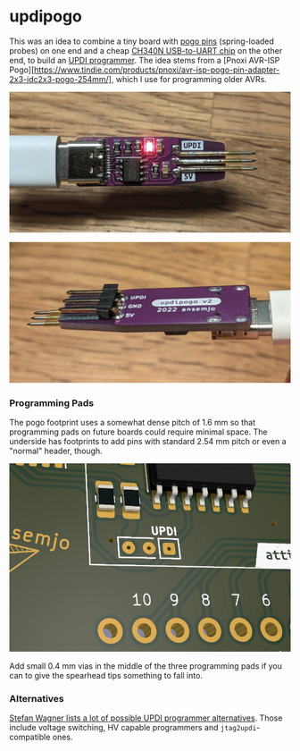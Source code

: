 # updipogo

This was an idea to combine a tiny board with [pogo pins](https://aliexpress.com/item/1005002667659397.html) (spring-loaded probes) on one end and a cheap [CH340N USB-to-UART chip](https://lcsc.com/product-detail/USB-ICs_WCH-Jiangsu-Qin-Heng-CH340N_C2977777.html) on the other end, to build an [UPDI programmer](https://github.com/SpenceKonde/AVR-Guidance/blob/master/UPDI/jtag2updi.md). The idea stems from a [Pnoxi AVR-ISP Pogo][https://www.tindie.com/products/pnoxi/avr-isp-pogo-pin-adapter-2x3-idc2x3-pogo-254mm/], which I use for programming older AVRs.

![](images/v2/top_on.jpg)

![](images/v2/bottom.jpg)

### Programming Pads

The pogo footprint uses a somewhat dense pitch of 1.6 mm so that programming pads on future boards could require minimal space. The underside has footprints to add pins with standard 2.54 mm pitch or even a "normal" header, though.

![](images/pads.png)

Add small 0.4 mm vias in the middle of the three programming pads if you can to give the spearhead tips something to fall into.

### Alternatives

[Stefan Wagner lists a lot of possible UPDI programmer alternatives](https://github.com/wagiminator/AVR-Programmer). Those include voltage switching, HV capable programmers and `jtag2updi`-compatible ones.
